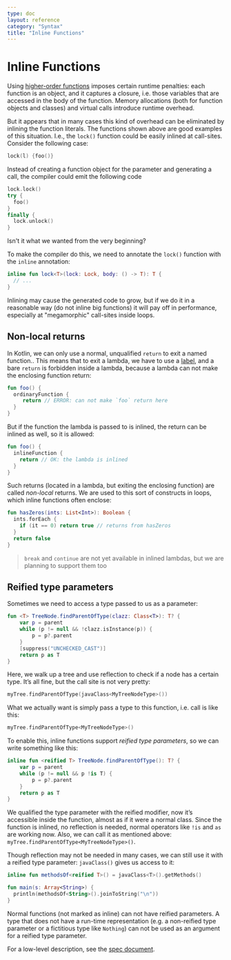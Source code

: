 ```yaml
---
type: doc
layout: reference
category: "Syntax"
title: "Inline Functions"
---
```


# Inline Functions

Using [higher-order functions](lambdas.html) imposes certain runtime penalties: each function is an object, and it captures a closure,
i.e. those variables that are accessed in the body of the function.
Memory allocations (both for function objects and classes) and virtual calls introduce runtime overhead.

But it appears that in many cases this kind of overhead can be eliminated by inlining the function literals.
The functions shown above are good examples of this situation. I.e., the `lock()` function could be easily inlined at call-sites.
Consider the following case:

``` kotlin
lock(l) {foo()}
```

Instead of creating a function object for the parameter and generating a call, the compiler could emit the following code

``` kotlin
lock.lock()
try {
  foo()
}
finally {
  lock.unlock()
}
```

Isn't it what we wanted from the very beginning?

To make the compiler do this, we need to annotate the `lock()` function with the `inline` annotation:

``` kotlin
inline fun lock<T>(lock: Lock, body: () -> T): T {
  // ...
}
```

Inlining may cause the generated code to grow, but if we do it in a reasonable way (do not inline big functions)
it will pay off in performance, especially at "megamorphic" call-sites inside loops.

## Non-local returns

In Kotlin, we can only use a normal, unqualified `return` to exit a named function..
This means that to exit a lambda, we have to use a [label](returns.html#return-at-labels), and a bare `return` is forbidden
inside a lambda, because a lambda can not make the enclosing function return:

``` kotlin
fun foo() {
  ordinaryFunction {
     return // ERROR: can not make `foo` return here
  }
}
```

But if the function the lambda is passed to is inlined, the return can be inlined as well, so it is allowed:

``` kotlin
fun foo() {
  inlineFunction {
    return // OK: the lambda is inlined
  }
}
```

Such returns (located in a lambda, but exiting the enclosing function) are called *non-local* returns. We are used to
this sort of constructs in loops, which inline functions often enclose:

``` kotlin
fun hasZeros(ints: List<Int>): Boolean {
  ints.forEach {
    if (it == 0) return true // returns from hasZeros
  }
  return false
}
```

> `break` and `continue` are not yet available in inlined lambdas, but we are planning to support them too

## Reified type parameters

Sometimes we need to access a type passed to us as a parameter:

``` kotlin
fun <T> TreeNode.findParentOfType(clazz: Class<T>): T? {
    var p = parent
    while (p != null && !clazz.isInstance(p)) {
        p = p?.parent
    }
    [suppress("UNCHECKED_CAST")]
    return p as T
}
```

Here, we walk up a tree and use reflection to check if a node has a certain type.
It’s all fine, but the call site is not very pretty:

``` kotlin
myTree.findParentOfType(javaClass<MyTreeNodeType>())
```

What we actually want is simply pass a type to this function, i.e. call is like this:

``` kotlin
myTree.findParentOfType<MyTreeNodeType>()
```

To enable this, inline functions support *reified type parameters*, so we can write something like this:

``` kotlin
inline fun <reified T> TreeNode.findParentOfType(): T? {
    var p = parent
    while (p != null && p !is T) {
        p = p?.parent
    }
    return p as T
}
```

We qualified the type parameter with the reified modifier, now it’s accessible inside the function,
almost as if it were a normal class. Since the function is inlined, no reflection is needed, normal operators like `!is`
and `as` are working now. Also, we can call it as mentioned above: `myTree.findParentOfType<MyTreeNodeType>()`.

Though reflection may not be needed in many cases, we can still use it with a reified type parameter: `javaClass()` gives us access to it:

``` kotlin
inline fun methodsOf<reified T>() = javaClass<T>().getMethods()

fun main(s: Array<String>) {
  println(methodsOf<String>().joinToString("\n"))
}
```

Normal functions (not marked as inline) can not have reified parameters.
A type that does not have a run-time representation (e.g. a non-reified type parameter or a fictitious type like `Nothing`)
can not be used as an argument for a reified type parameter.

For a low-level description, see the [spec document](https://github.com/JetBrains/kotlin/blob/master/spec-docs/reified-type-parameters.md).
